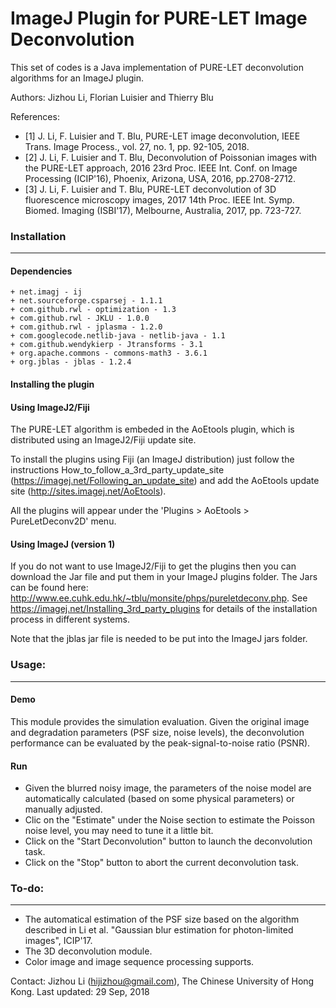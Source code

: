 ImageJ Plugin for PURE-LET Image Deconvolution
=============
This set of codes is a Java implementation of PURE-LET deconvolution algorithms for an ImageJ plugin. 

Authors: Jizhou Li, Florian Luisier and Thierry Blu

References:
- [1] J. Li, F. Luisier and T. Blu, PURE-LET image deconvolution, IEEE Trans. Image Process., 
        vol. 27, no. 1, pp. 92-105, 2018.
- [2] J. Li, F. Luisier and T. Blu, Deconvolution of Poissonian images with the PURE-LET approach, 
        2016 23rd Proc. IEEE Int. Conf. on Image Processing (ICIP'16), Phoenix, Arizona, USA, 2016, pp.2708-2712.
- [3] J. Li, F. Luisier and T. Blu, PURE-LET deconvolution of 3D fluorescence microscopy images, 
        2017 14th Proc. IEEE Int. Symp. Biomed. Imaging (ISBI'17), Melbourne, Australia, 2017, pp. 723-727.
   
### Installation
-----------
#### Dependencies

```
+ net.imagj - ij
+ net.sourceforge.csparsej - 1.1.1
+ com.github.rwl - optimization - 1.3
+ com.github.rwl - JKLU - 1.0.0
+ com.github.rwl - jplasma - 1.2.0
+ com.googlecode.netlib-java - netlib-java - 1.1
+ com.github.wendykierp - Jtransforms - 3.1
+ org.apache.commons - commons-math3 - 3.6.1
+ org.jblas - jblas - 1.2.4
```

#### Installing the plugin

#### Using ImageJ2/Fiji

The PURE-LET algorithm is embeded in the AoEtools plugin, which is distributed using an ImageJ2/Fiji update site.

To install the plugins using Fiji (an ImageJ distribution) just follow the instructions How_to_follow_a_3rd_party_update_site (https://imagej.net/Following_an_update_site) and add the AoEtools update site (http://sites.imagej.net/AoEtools).

All the plugins will appear under the 'Plugins > AoEtools > PureLetDeconv2D' menu.

#### Using ImageJ (version 1)

If you do not want to use ImageJ2/Fiji to get the plugins then you can download the Jar file and put them in your ImageJ plugins folder. The Jars can be found here: http://www.ee.cuhk.edu.hk/~tblu/monsite/phps/pureletdeconv.php. See https://imagej.net/Installing_3rd_party_plugins for details of the installation process in different systems.

Note that the jblas jar file is needed to be put into the ImageJ jars folder.

### Usage:
-----------

#### Demo
This module provides the simulation evaluation. Given the original image and degradation parameters (PSF size, noise levels), the deconvolution performance can be evaluated by the peak-signal-to-noise ratio (PSNR). 

#### Run
- Given the blurred noisy image, the parameters of the noise model are automatically calculated (based on some physical parameters) or manually adjusted.  
- Clic on the "Estimate" under the Noise section to estimate the Poisson noise level, you may need to tune it a little bit.
- Click on the "Start Deconvolution" button to launch the deconvolution task.
- Click on the "Stop" button to abort the current deconvolution task.

### To-do:
-----------

- The automatical estimation of the PSF size based on the algorithm described in Li et al. "Gaussian blur estimation for photon-limited images", ICIP'17.
- The 3D deconvolution module.
- Color image and image sequence processing supports.


Contact: Jizhou Li (hijizhou@gmail.com), The Chinese University of Hong Kong.
Last updated: 29 Sep, 2018
